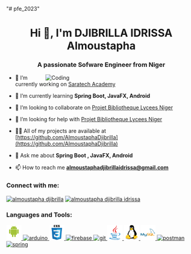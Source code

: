"# pfe_2023"
<h1 align="center">Hi 👋, I'm DJIBRILLA IDRISSA Almoustapha</h1>
<h3 align="center">A passionate Sofware Engineer from Niger</h3>
<img align="right" alt="Coding" width="400" src="https://w0.peakpx.com/wallpaper/503/758/HD-wallpaper-java-metal-logo-grunge-programming-language-signs-blue-metal-background-java-creative-programming-language-java-logo.jpg" >

- 🔭 I’m currently working on [Saratech Academy](https://github.com/AlmoustaphaDjibrilla/Saratech_Academy)

- 🌱 I’m currently learning **Spring Boot, JavaFX, Android**

- 👯 I’m looking to collaborate on [Projet Bibliotheque Lycees Niger](https://github.com/AlmoustaphaDjibrilla/Projet_Bibliotheque_Spring_Boot_JavaFX)

- 🤝 I’m looking for help with [Projet Bibliotheque Lycees Niger](https://github.com/AlmoustaphaDjibrilla/Projet_Bibliotheque_Spring_Boot_JavaFX)

- 👨‍💻 All of my projects are available at [https://github.com/AlmoustaphaDjibrilla](https://github.com/AlmoustaphaDjibrilla)

- 💬 Ask me about **Spring Boot , JavaFX, Android**

- 📫 How to reach me **almoustaphadjibrillaidrissa@gmail.com**

<h3 align="left">Connect with me:</h3>
<p align="left">
<a href="https://fb.com/almoustapha djibrilla" target="blank"><img align="center" src="https://raw.githubusercontent.com/rahuldkjain/github-profile-readme-generator/master/src/images/icons/Social/facebook.svg" alt="almoustapha djibrilla" height="30" width="40" /></a>
<a href="https://www.youtube.com/c/almoustapha djibrilla idrissa" target="blank"><img align="center" src="https://raw.githubusercontent.com/rahuldkjain/github-profile-readme-generator/master/src/images/icons/Social/youtube.svg" alt="almoustapha djibrilla idrissa" height="30" width="40" /></a>
</p>

<h3 align="left">Languages and Tools:</h3>
<p align="left"> <a href="https://developer.android.com" target="_blank" rel="noreferrer"> <img src="https://raw.githubusercontent.com/devicons/devicon/master/icons/android/android-original-wordmark.svg" alt="android" width="40" height="40"/> </a> <a href="https://www.arduino.cc/" target="_blank" rel="noreferrer"> <img src="https://cdn.worldvectorlogo.com/logos/arduino-1.svg" alt="arduino" width="40" height="40"/> </a> <a href="https://www.w3schools.com/css/" target="_blank" rel="noreferrer"> <img src="https://raw.githubusercontent.com/devicons/devicon/master/icons/css3/css3-original-wordmark.svg" alt="css3" width="40" height="40"/> </a> <a href="https://firebase.google.com/" target="_blank" rel="noreferrer"> <img src="https://www.vectorlogo.zone/logos/firebase/firebase-icon.svg" alt="firebase" width="40" height="40"/> </a> <a href="https://git-scm.com/" target="_blank" rel="noreferrer"> <img src="https://www.vectorlogo.zone/logos/git-scm/git-scm-icon.svg" alt="git" width="40" height="40"/> </a> <a href="https://www.java.com" target="_blank" rel="noreferrer"> <img src="https://raw.githubusercontent.com/devicons/devicon/master/icons/java/java-original.svg" alt="java" width="40" height="40"/> </a> <a href="https://www.linux.org/" target="_blank" rel="noreferrer"> <img src="https://raw.githubusercontent.com/devicons/devicon/master/icons/linux/linux-original.svg" alt="linux" width="40" height="40"/> </a> <a href="https://www.mysql.com/" target="_blank" rel="noreferrer"> <img src="https://raw.githubusercontent.com/devicons/devicon/master/icons/mysql/mysql-original-wordmark.svg" alt="mysql" width="40" height="40"/> </a> <a href="https://postman.com" target="_blank" rel="noreferrer"> <img src="https://www.vectorlogo.zone/logos/getpostman/getpostman-icon.svg" alt="postman" width="40" height="40"/> </a> <a href="https://spring.io/" target="_blank" rel="noreferrer"> <img src="https://www.vectorlogo.zone/logos/springio/springio-icon.svg" alt="spring" width="40" height="40"/> </a> </p>

<br><br><br><br><br>
<p>
</p>
